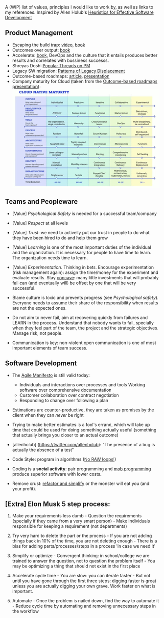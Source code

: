 A (WIP) list of values, principles I would like to work by, as well as links to my references. Inspired by Allen Holub's [Heuristics for Effective Software Development](https://holub.com/heuristics-for-effective-software-development-a-continuously-evolving-list/)

## Product Management
- Escaping the build trap: [video](https://www.youtube.com/watch?v=DmJXpI7OJuY), [book](https://www.goodreads.com/book/show/42611483-escaping-the-build-trap)
- Outcomes over output: [book](https://www.goodreads.com/book/show/45186993-outcomes-over-output)
- Accelerate: [book](https://itrevolution.com/book/accelerate/), DevOps and the culture that it entails produces better results and correlates with bussiness successs.
- Shreyas Doshi [Popular Threads on PM](https://twitter.com/shreyas/status/1303150374124048386)
- Legacy SW migration: [Patterns of Legacy Displacement](https://martinfowler.com/articles/patterns-legacy-displacement/)
- Outcome-based roadmaps: [article](https://medium.com/swlh/outcome-based-roadmaps-unleash-the-power-of-a-shared-vision-and-purpose-851401c7aa54), [presentation](https://drive.google.com/file/d/1LXCxfQbGeBlJXUtm-3mtLIR-NWQYgNFh/view?usp=sharing)
- Company maturity for Cloud (taken from the [Outcome-based roadmaps presentation](https://drive.google.com/file/d/1LXCxfQbGeBlJXUtm-3mtLIR-NWQYgNFh/view?usp=sharing)):
![Company Maturity for Cloud](images/cloud_ready_company_table.jpg)

## Teams and Peopleware
- [Value] *Psychological Safety* is needed for a successful team/company
- [Value] *Respect* at all levels 
- [Value] *Trust*: we need to activelly put our trust in people to do what they have been hired to do and help them grow
- [Value] *Learning* is one of the most important duties of the individual and the organization. It is necessary for people to have time to learn. The organization needs time to learn.
- [Value] *Experimentation*. Thinking in bets. Encourage experimentation (risk management again): assign the time/money for the experiment and evaluate results. Stay [concave](https://www.goodreads.com/book/show/13530973-antifragile): many little investments that will probably fail can (and eventually will) be offset by one that will be very successful.

- Blame culture is toxic and prevents progress (see _Psychological safety_). Everyone needs to assume their share of the responsibility when results are not the expected ones.
- Do not aim to never fail, aim at recovering quickly from failures and LEARN in the process. Understand that nobody wants to fail, specially when they feel part of the team, the project and the strategic objectives. Manage risk, not people.
- Communication is key: non-violent open communication is one of most important elements of team success.

## Software Development
- The [Agile Manifesto](https://agilemanifesto.org/) is still valid today:
  - Individuals and interactions over processes and tools Working software over comprehensive documentation
  - Customer collaboration over contract negotiation
  - Responding to change over following a plan

- Estimations are counter-productive, they are taken as promises by the client when they can *never* be right
- Trying to make better estimates is a fool's errand, which will take up time that could be used for doing something actually useful (something that actually brings you closer to an actual outcome)
- [allenholub] (https://twitter.com/allenholub): "The presence of a bug is actually the absence of a test"
- Code Style: program in algorithms ([No RAW loops!](https://www.youtube.com/watch?v=W2tWOdzgXHA))
- Coding is a **social activity**: pair programming and [mob programming](https://mobprogramming.org/mob-programming-basics/) produce superior software with lower costs.
- Remove crust: [refactor and simplify](https://martinfowler.com/articles/is-quality-worth-cost.html) or the monster will eat you (and your profit).

## [Extra] Elon Musk 5 step process:

  1. Make your requirements less dumb
    - Question the requirements (specially if they came from a very smart person)
    - Make individuals responsible for keeping a requirement (not departments)

  2. Try very hard to delete the part or the process
    - If you are not adding things back in 10% of the time, you are not deleting enough
    - There is a bias for adding parts/processes/steps in a process 'in case we need it'

  3. Simplify or optimize
    - Convergent thinking: in school/college we are trained to answer the question, not to question the problem itself
    - You may be optimizing a thing that should not exist in the first place

  4. Accelerate cycle time
    - You are slow: you can iterate faster
    - But not until you have gone through the first three steps: digging faster is great unless you are actually digging your own grave. Work faster on what is important.

  5. Automate
    - Once the problem is nailed down, find the way to automate it
    - Reduce cycle time by automating and removing unnecessary steps in the workflow
